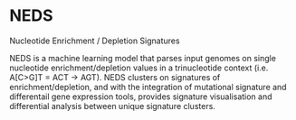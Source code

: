 # NEDS
Nucleotide Enrichment / Depletion Signatures

NEDS is a machine learning model that parses input genomes on single nucleotide enrichment/depletion values in a trinucleotide context (i.e. A[C>G]T = ACT -> AGT). NEDS clusters on signatures of enrichment/depletion, and with the integration of mutational signature and differentail gene expression tools, provides signature visualisation and differential analysis between unique signature clusters.

